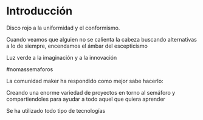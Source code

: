 # Introducción

Disco rojo a la uniformidad y el conformismo.

Cuando veamos que alguien no se calienta la cabeza buscando alternativas a lo de siempre, encendamos el ámbar del escepticismo

Luz verde a la imaginación y a la innovación

#nomassemaforos


La comunidad maker ha respondido como mejor sabe hacerlo:

Creando una enorme variedad de proyectos en torno al semáforo y compartiendoles para ayudar a todo aquel que quiera aprender

Se ha utilizado todo tipo de tecnologías

